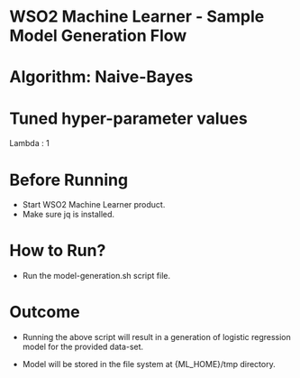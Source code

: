 WSO2 Machine Learner - Sample Model Generation Flow
===================================================

Algorithm: Naive-Bayes
==============================

Tuned hyper-parameter values
============================

Lambda : 1

Before Running
==============

* Start WSO2 Machine Learner product.
* Make sure jq is installed.

How to Run?
===========

* Run the model-generation.sh script file.

Outcome
=======

* Running the above script will result in a generation of logistic regression model for the provided data-set.

* Model will be stored in the file system at {ML_HOME}/tmp directory.
